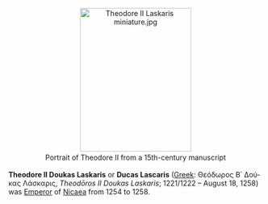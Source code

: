 <div class="photo" colspan="2" style="text-align: center; margin: 25px 0 10px;"><a class="image" href="https://en.wikipedia.org/wiki/File:Theodore_II_Laskaris_miniature.jpg"><img alt="Theodore II Laskaris miniature.jpg" data-file-height="572" data-file-width="441" decoding="async" height="285" src="https://upload.wikimedia.org/wikipedia/commons/thumb/8/89/Theodore_II_Laskaris_miniature.jpg/220px-Theodore_II_Laskaris_miniature.jpg" srcset="https://upload.wikimedia.org/wikipedia/commons/thumb/8/89/Theodore_II_Laskaris_miniature.jpg/330px-Theodore_II_Laskaris_miniature.jpg 1.5x, //upload.wikimedia.org/wikipedia/commons/thumb/8/89/Theodore_II_Laskaris_miniature.jpg/440px-Theodore_II_Laskaris_miniature.jpg 2x" width="220"/></a><div style="line-height:normal;padding-bottom:0.2em;padding-top:0.2em;">Portrait of Theodore II from a 15th-century manuscript</div></div>

[comment]: # 'breakpoint'
<p><b>Theodore II Doukas Laskaris</b> or <b>Ducas Lascaris</b> (<a href="https://en.wikipedia.org/wiki/Greek_language" title="Greek language">Greek</a>: <span lang="el">Θεόδωρος Β΄ Δούκας Λάσκαρις</span>, <i>Theodōros II Doukas Laskaris</i>; 1221/1222 – August 18, 1258) was <a class="mw-redirect" href="https://en.wikipedia.org/wiki/Byzantine_emperor" title="Byzantine emperor">Emperor</a> of <a href="https://en.wikipedia.org/wiki/Empire_of_Nicaea" title="Empire of Nicaea">Nicaea</a> from 1254 to 1258.
</p>
